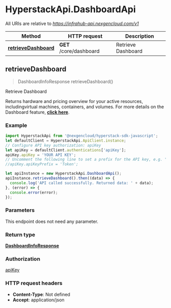 # HyperstackApi.DashboardApi

All URIs are relative to *https://infrahub-api.nexgencloud.com/v1*

Method | HTTP request | Description
------------- | ------------- | -------------
[**retrieveDashboard**](DashboardApi.md#retrieveDashboard) | **GET** /core/dashboard | Retrieve Dashboard



## retrieveDashboard

> DashboardInfoResponse retrieveDashboard()

Retrieve Dashboard

Returns hardware and pricing overview for your active resources, includingvirtual machines, containers, and volumes. For more details on the Dashboard feature, [**click here**](https://docs.hyperstack.cloud/docs/resource-management/dashboard/).

### Example

```javascript
import HyperstackApi from '@nexgencloud/hyperstack-sdk-javascript';
let defaultClient = HyperstackApi.ApiClient.instance;
// Configure API key authorization: apiKey
let apiKey = defaultClient.authentications['apiKey'];
apiKey.apiKey = 'YOUR API KEY';
// Uncomment the following line to set a prefix for the API key, e.g. "Token" (defaults to null)
//apiKey.apiKeyPrefix = 'Token';

let apiInstance = new HyperstackApi.DashboardApi();
apiInstance.retrieveDashboard().then((data) => {
  console.log('API called successfully. Returned data: ' + data);
}, (error) => {
  console.error(error);
});

```

### Parameters

This endpoint does not need any parameter.

### Return type

[**DashboardInfoResponse**](DashboardInfoResponse.md)

### Authorization

[apiKey](../README.md#apiKey)

### HTTP request headers

- **Content-Type**: Not defined
- **Accept**: application/json

